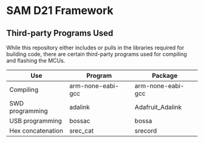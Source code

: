# SAM D21 Framework

## Third-party Programs Used
While this repository either includes or pulls in the libraries required for building code,
there are certain third-party programs used for compiling and flashing the MCUs.


Use | Program | Package
---|---|---
Compiling | arm-none-eabi-gcc | arm-none-eabi-gcc
SWD programming | adalink | Adafruit_Adalink
USB programming | bossac | bossa
Hex concatenation | srec_cat | srecord
